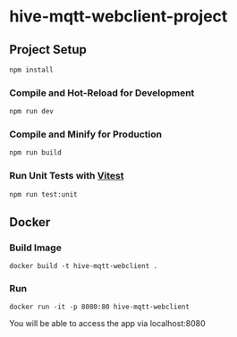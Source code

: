# hive-mqtt-webclient-project

## Project Setup

```sh
npm install
```

### Compile and Hot-Reload for Development

```sh
npm run dev
```

### Compile and Minify for Production

```sh
npm run build
```

### Run Unit Tests with [Vitest](https://vitest.dev/)

```sh
npm run test:unit
```

## Docker

### Build Image

```
docker build -t hive-mqtt-webclient .
```

### Run

```
docker run -it -p 8080:80 hive-mqtt-webclient
```

You will be able to access the app via localhost:8080
